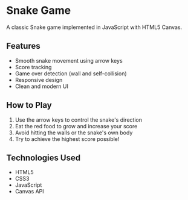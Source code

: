 # Snake Game
A classic Snake game implemented in JavaScript with HTML5 Canvas.

## Features

- Smooth snake movement using arrow keys
- Score tracking
- Game over detection (wall and self-collision)
- Responsive design
- Clean and modern UI

## How to Play

1. Use the arrow keys to control the snake's direction
2. Eat the red food to grow and increase your score
3. Avoid hitting the walls or the snake's own body
4. Try to achieve the highest score possible!

## Technologies Used

- HTML5
- CSS3
- JavaScript
- Canvas API